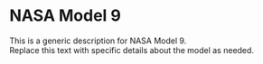 # NASA Model 9

This is a generic description for NASA Model 9.  
Replace this text with specific details about the model as needed.
